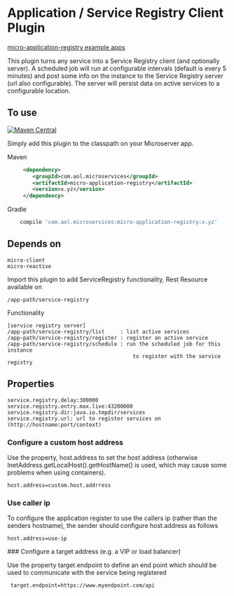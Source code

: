 # Application / Service Registry Client Plugin

[micro-application-registry example apps](https://github.com/aol/micro-server/tree/master/micro-application-registry/src/test/java/app)

This plugin turns any service into a Service Registry client (and optionally server). A scheduled job will run at configurable intervals (default is every 5 minutes) and post some info on the instance to the Service Registry server (url also configurable). The server will persist data on active services to a configurable location.

## To use

[![Maven Central](https://maven-badges.herokuapp.com/maven-central/com.aol.microservices/micro-application-register/badge.svg)](https://maven-badges.herokuapp.com/maven-central/com.aol.microservices/micro-application-register)

Simply add this plugin to the classpath on your Microserver app.

Maven 
```xml
     <dependency>
        <groupId>com.aol.microservices</groupId>  
        <artifactId>micro-application-registry</artifactId>
        <version>x.yz</version>
     </dependency>
```    
Gradle
```groovy
    compile 'com.aol.microservices:micro-application-registry:x.yz'
```
## Depends on

    micro-client
    micro-reactive

Import this plugin to add ServiceRegistry functionality, Rest Resource available on

    /app-path/service-registry

Functionality

    [service registry server]
    /app-path/service-registry/list     : list active services
    /app-path/service-registry/register : register an active service
    /app-path/service-registry/schedule : run the scheduled job for this instance 
    										to register with the service registry
    

## Properties

    service.registry.delay:300000
    service.registry.entry.max.live:43200000
    service.registry.dir:java.io.tmpdir/services
    service.registry.url: url to register services on (http://hostname:port/context)
    
### Configure a custom host address

Use the property, host.address to set the host address (otherwise InetAddress.getLocalHost().getHostName() is used, which may cause some problems when using containers).

	host.address=custom.host.addrress

### Use caller ip

To configure the application register to use the callers ip (rather than the senders hostname), the sender should configure host.address as follows 

	host.address=use-ip

	
### Configure a target address (e.g. a VIP or load balancer)

Use the property target.endpoint to define an end point which should be used to communicate with the service being registered

     target.endpoint=https://www.myendpoint.com/api	
